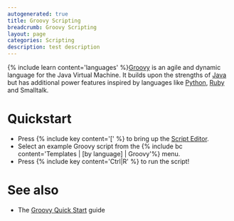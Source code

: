 ```yaml
---
autogenerated: true
title: Groovy Scripting
breadcrumb: Groovy Scripting
layout: page
categories: Scripting
description: test description
---
```


{% include learn content='languages' %}[Groovy](http://groovy-lang.org/) is an agile and dynamic language for the Java Virtual Machine. It builds upon the strengths of [Java](Java ) but has additional power features inspired by languages like [Python](Python ), [Ruby](Ruby ) and Smalltalk.

Quickstart
==========

-   Press {% include key content='\[' %} to bring up the [Script Editor](Script_Editor ).
-   Select an example Groovy script from the {% include bc content='Templates | \[by language\] | Groovy'%} menu.
-   Press {% include key content='Ctrl\|R' %} to run the script!

See also
========

-   The [Groovy Quick Start](http://groovy-lang.org/documentation.html#gettingstarted) guide


